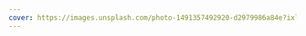 ```yaml
---
cover: https://images.unsplash.com/photo-1491357492920-d2979986a84e?ixlib=rb-1.2.1&ixid=MnwxMjA3fDB8MHxwaG90by1wYWdlfHx8fGVufDB8fHx8&auto=format&fit=crop&w=1966&q=80
---
```

